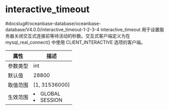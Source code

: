 interactive_timeout 
========================================
#docslug#/oceanbase-database/oceanbase-database/V4.0.0/interactive_timeout-1-2-3-4
interactive_timeout 用于设置服务器关闭交互式连接前等待活动的秒数。交互式客户端定义为在 mysql_real_connect() 中使用 CLIENT_INTERACTIVE 选项的客户端。


| **属性** |                                                   **描述**                                                   |
|--------|------------------------------------------------------------------------------------------------------------|
| 参数类型   | int                                                                                                        |
| 默认值    | 28800                                                                                                      |
| 取值范围   | \[1, 31536000\]                                                                                            |
| 生效范围   | <li> GLOBAL   <li> SESSION    |


